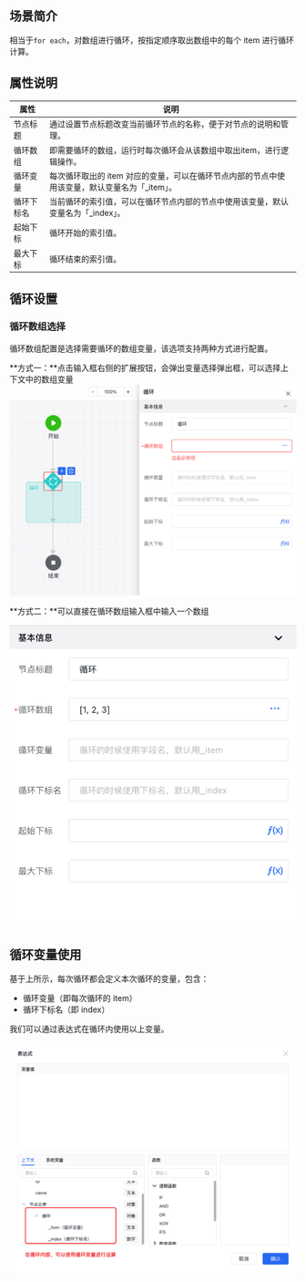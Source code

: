 ## 场景简介

相当于`for each`，对数组进行循环，按指定顺序取出数组中的每个 item 进行循环计算。

## 属性说明

| 属性       | 说明                                                         |
| ---------- | ------------------------------------------------------------ |
| 节点标题   | 通过设置节点标题改变当前循环节点的名称，便于对节点的说明和管理。 |
| 循环数组   | 即需要循环的数组，运行时每次循环会从该数组中取出item，进行逻辑操作。 |
| 循环变量   | 每次循环取出的 item 对应的变量，可以在循环节点内部的节点中使用该变量，默认变量名为「\_item」。 |
| 循环下标名 | 当前循环的索引值，可以在循环节点内部的节点中使用该变量，默认变量名为「\_index」。 |
| 起始下标   | 循环开始的索引值。                                           |
| 最大下标   | 循环结束的索引值。                                           |

## 循环设置

### 循环数组选择

循环数组配置是选择需要循环的数组变量，该选项支持两种方式进行配置。

**方式一：**点击输入框右侧的扩展按钮，会弹出变量选择弹出框，可以选择上下文中的数组变量
![loop-01](/img/服务编排/活动节点/逻辑控制类/循环节点/loop-01.png)

**方式二：**可以直接在循环数组输入框中输入一个数组

![](/img/服务编排/活动节点/逻辑控制类/循环节点/loop-02.png)

## 循环变量使用

基于上所示，每次循环都会定义本次循环的变量，包含：

- 循环变量（即每次循环的 item）
- 循环下标名（即 index）

我们可以通过表达式在循环内使用以上变量。

![](/img/服务编排/活动节点/逻辑控制类/循环节点/loop-03.png)
